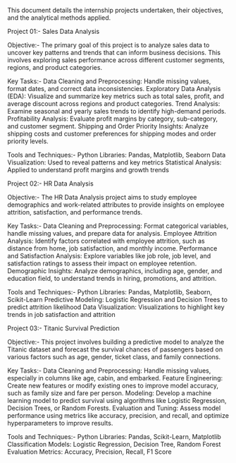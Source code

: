 This document details the internship projects undertaken, their objectives, and the analytical methods applied.

Project 01:- Sales Data Analysis

Objective:- The primary goal of this project is to analyze sales data to uncover key patterns and trends that can inform business decisions. This involves exploring sales performance across different customer segments, regions, and product categories.

Key Tasks:-
    Data Cleaning and Preprocessing: Handle missing values, format dates, and correct data inconsistencies.
    Exploratory Data Analysis (EDA): Visualize and summarize key metrics such as total sales, profit, and average discount across regions and product categories.
    Trend Analysis: Examine seasonal and yearly sales trends to identify high-demand periods.
    Profitability Analysis: Evaluate profit margins by category, sub-category, and customer segment.
    Shipping and Order Priority Insights: Analyze shipping costs and customer preferences for shipping modes and order priority levels.

Tools and Techniques:-
    Python Libraries: Pandas, Matplotlib, Seaborn
    Data Visualization: Used to reveal patterns and key metrics
    Statistical Analysis: Applied to understand profit margins and growth trends

Project 02:- HR Data Analysis

Objective:- The HR Data Analysis project aims to study employee demographics and work-related attributes to provide insights on employee attrition, satisfaction, and performance trends.

Key Tasks:-
    Data Cleaning and Preprocessing: Format categorical variables, handle missing values, and prepare data for analysis.
    Employee Attrition Analysis: Identify factors correlated with employee attrition, such as distance from home, job satisfaction, and monthly income.
    Performance and Satisfaction Analysis: Explore variables like job role, job level, and satisfaction ratings to assess their impact on employee retention.
    Demographic Insights: Analyze demographics, including age, gender, and education field, to understand trends in hiring, promotions, and attrition.

Tools and Techniques:-
    Python Libraries: Pandas, Matplotlib, Seaborn, Scikit-Learn
    Predictive Modeling: Logistic Regression and Decision Trees to predict attrition likelihood
    Data Visualization: Visualizations to highlight key trends in job satisfaction and attrition

Project 03:- Titanic Survival Prediction

Objective:- This project involves building a predictive model to analyze the Titanic dataset and forecast the survival chances of passengers based on various factors such as age, gender, ticket class, and family connections.

Key Tasks:-
    Data Cleaning and Preprocessing: Handle missing values, especially in columns like age, cabin, and embarked.
    Feature Engineering: Create new features or modify existing ones to improve model accuracy, such as family size and fare per person.
    Modeling: Develop a machine learning model to predict survival using algorithms like Logistic Regression, Decision Trees, or Random Forests.
    Evaluation and Tuning: Assess model performance using metrics like accuracy, precision, and recall, and optimize hyperparameters to improve results.

Tools and Techniques:-
    Python Libraries: Pandas, Scikit-Learn, Matplotlib
    Classification Models: Logistic Regression, Decision Tree, Random Forest
    Evaluation Metrics: Accuracy, Precision, Recall, F1 Score
